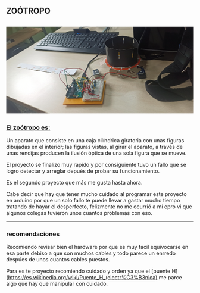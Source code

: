 ## ZOÓTROPO
![](https://github.com/Samael696/arduino/blob/main/IMG_20220119_121031.jpg?raw=true)
-------

### [El zoótropo es:](https://www.google.com/search?channel=fs&client=ubuntu&q=que+es+un+zootropo)

Un aparato que consiste en una caja cilíndrica giratoria con unas figuras dibujadas en el interior; las figuras vistas, al girar el aparato, a través de unas rendijas producen la ilusión óptica de una sola figura que se mueve. 

El proyecto se finalizo muy rapído y por consiguiente tuvo un fallo que se logro detectar y arreglar depués de probar su funcionamiento.

Es el segundo proyecto que más me gusta hasta ahora.

Cabe decir que hay que tener mucho cuidado al programar este proyecto en arduino por que un solo fallo te puede llevar
a gastar mucho tiempo tratando de hayar el desperfecto, felizmente no me ocurrió a mí epro vi que algunos colegas
tuvieron unos cuantos problemas con eso.

-----

### recomendaciones

Recomiendo revisar bien el hardware por que es muy facíl equivocarse en esa parte debiso a que son muchos cables 
y todo parece un enrredo despúes de unos cuantos cables puestos.

Para es te proyecto recomiendo cuidado y orden ya que el [puente H](https://es.wikipedia.org/wiki/Puente_H_(electr%C3%B3nica) me parce algo que hay que manipular con cuidado.
